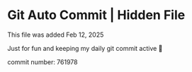 # Git Auto Commit | Hidden File

This file was added Feb 12, 2025

Just for fun and keeping my daily git commit active 🤪

commit number: 761978
